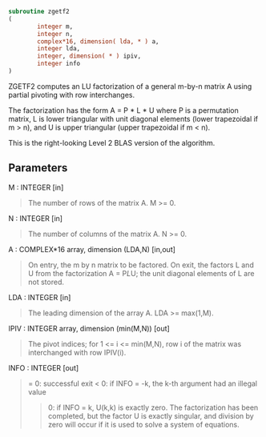 ```fortran
subroutine zgetf2
(
        integer m,
        integer n,
        complex*16, dimension( lda, * ) a,
        integer lda,
        integer, dimension( * ) ipiv,
        integer info
)
```

ZGETF2 computes an LU factorization of a general m-by-n matrix A
using partial pivoting with row interchanges.

The factorization has the form
A = P * L * U
where P is a permutation matrix, L is lower triangular with unit
diagonal elements (lower trapezoidal if m > n), and U is upper
triangular (upper trapezoidal if m < n).

This is the right-looking Level 2 BLAS version of the algorithm.

## Parameters
M : INTEGER [in]
> The number of rows of the matrix A.  M >= 0.

N : INTEGER [in]
> The number of columns of the matrix A.  N >= 0.

A : COMPLEX*16 array, dimension (LDA,N) [in,out]
> On entry, the m by n matrix to be factored.
> On exit, the factors L and U from the factorization
> A = P*L*U; the unit diagonal elements of L are not stored.

LDA : INTEGER [in]
> The leading dimension of the array A.  LDA >= max(1,M).

IPIV : INTEGER array, dimension (min(M,N)) [out]
> The pivot indices; for 1 <= i <= min(M,N), row i of the
> matrix was interchanged with row IPIV(i).

INFO : INTEGER [out]
> = 0: successful exit
> < 0: if INFO = -k, the k-th argument had an illegal value
> > 0: if INFO = k, U(k,k) is exactly zero. The factorization
> has been completed, but the factor U is exactly
> singular, and division by zero will occur if it is used
> to solve a system of equations.
